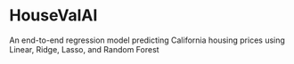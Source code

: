 # HouseValAI
An end-to-end regression model predicting California housing prices using Linear, Ridge, Lasso, and Random Forest
